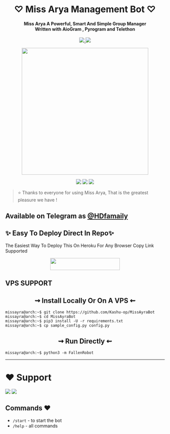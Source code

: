 
<h1 align="center"><b> ♡ Miss Arya Management Bot ♡ </b></h1>

<h4 align="center">Miss Arya A Powerful, Smart And Simple Group Manager <br>Written with AioGram , Pyrogram and Telethon</h4>
<p align='center'>
  <a href="https://www.python.org/" alt="made-with-python"> <img src="https://img.shields.io/badge/Made%20with-Python-1f425f.svg?style=flat-square&logo=python&color=blue" /> </a>
  <a href="https://github.com/KASHYAP-HD/MISSAYRA_BOT/graphs/commit-activity" alt="Maintenance"> <img src="https://img.shields.io/badge/Maintained%3F-yes-green.svg?style=flat-square" /> </a>
</p>

<p align="center"><a href="https://t.me/HDNETWORKOP"><img src="https://te.legra.ph/file/d297b40e9b13f1b5f81fb.jpg" width="400"></a></p>

<p align="center">
    <a href="https://github.com/KASHYAP-HD/MISSAYRA_BOT/issues"> <img src="https://img.shields.io/github/issues/KASHYAP-HD/MISSAYRA_BOT?color=blueviolet&logo=github&logoColor=green&style=for-the-badge" /></a>
    <a href="https://github.com/KASHYAP-HD/MISSAYRA_BOT/network/members""> <img src="https://img.shields.io/github/forks/KASHYAP-HD/MISSAYRA_BOT?color=red&logo=github&logoColor=green&style=for-the-badge" /></a>  
    <a href="https://pypi.org/project/Telethon/"> <img src="https://img.shields.io/pypi/v/telethon?color=yellow&label=telethon&logo=python&logoColor=green&style=for-the-badge" /></a>
</p>

> ⭐️ Thanks to everyone for using Miss Arya, That is the greatest pleasure we have !

## Available on Telegram as [@HDfamaily](https://t.me/hDfamaily)

## ✨ Easy To Deploy Direct In Repo✨

The Easiest Way To Deploy This On Heroku For Any Browser Copy Link Supported

<p align="center"><a href="https://heroku.com/deploy?template=https://github.com/KASHYAP-HD/MISSAYRA_BOT"> <img src="https://img.shields.io/badge/Deploy%20To%20Heroku-black?style=for-the-badge&logo=heroku" width="220" height="38.45"/></a></p>
 
## VPS SUPPORT

<h2 align="center"> 
⇝ Install Locally Or On A VPS ⇜
</h2>

```console
missayra@arch:~$ git clone https://github.com/Kashu-op/MissAyraBot
missayra@arch:~$ cd MissAyraBot
missayra@arch:~$ pip3 install -U -r requirements.txt
missayra@arch:~$ cp sample_config.py config.py
```
<h2 align="center"> 
   ⇝ Run Directly ⇜
</h2>

```console
missayra@arch:~$ python3 -m FallenRobot
```
-----------

# ❤️ Support
<a href="https://t.me/HDNETWORKOP"><img src="https://img.shields.io/badge/Join-Telegram%20Channel-red.svg?logo=Telegram"></a>
<a href="https://t.me/hDfamaily"><img src="https://img.shields.io/badge/Join-Telegram%20Group-blue.svg?logo=telegram"></a>

## Commands ❤️

- `/start` - to start the bot
- `/help` - all commands
